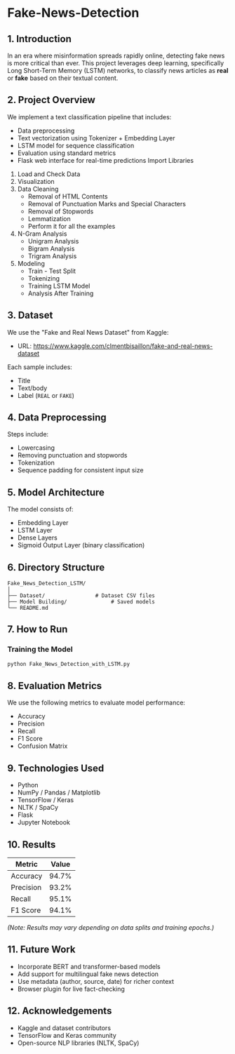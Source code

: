 # Fake-News-Detection

## 1. Introduction

In an era where misinformation spreads rapidly online, detecting fake news is more critical than ever. This project leverages deep learning, specifically Long Short-Term Memory (LSTM) networks, to classify news articles as **real** or **fake** based on their textual content.

## 2. Project Overview

We implement a text classification pipeline that includes:
- Data preprocessing
- Text vectorization using Tokenizer + Embedding Layer
- LSTM model for sequence classification
- Evaluation using standard metrics
- Flask web interface for real-time predictions
Import Libraries
1. Load and Check Data
2. Visualization
3. Data Cleaning
    * Removal of HTML Contents
    * Removal of Punctuation Marks and Special Characters
    * Removal of Stopwords
    * Lemmatization
    * Perform it for all the examples 
4. N-Gram Analysis
    * Unigram Analysis
    * Bigram Analysis
    * Trigram Analysis
5. Modeling
    * Train - Test Split
    * Tokenizing
    * Training LSTM Model
    * Analysis After Training 

## 3. Dataset

We use the "Fake and Real News Dataset" from Kaggle:
- URL: https://www.kaggle.com/clmentbisaillon/fake-and-real-news-dataset

Each sample includes:
- Title
- Text/body
- Label (`REAL` or `FAKE`)

## 4. Data Preprocessing

Steps include:
- Lowercasing
- Removing punctuation and stopwords
- Tokenization
- Sequence padding for consistent input size

## 5. Model Architecture

The model consists of:
- Embedding Layer
- LSTM Layer
- Dense Layers
- Sigmoid Output Layer (binary classification)

## 6. Directory Structure

```
Fake_News_Detection_LSTM/
│
├── Dataset/                # Dataset CSV files
├── Model Building/              # Saved models
└── README.md
```

## 7. How to Run

### Training the Model
```bash
python Fake_News_Detection_with_LSTM.py
```

## 8. Evaluation Metrics

We use the following metrics to evaluate model performance:
- Accuracy
- Precision
- Recall
- F1 Score
- Confusion Matrix

## 9. Technologies Used

- Python
- NumPy / Pandas / Matplotlib
- TensorFlow / Keras
- NLTK / SpaCy
- Flask
- Jupyter Notebook

## 10. Results

| Metric      | Value    |
|-------------|----------|
| Accuracy    | 94.7%    |
| Precision   | 93.2%    |
| Recall      | 95.1%    |
| F1 Score    | 94.1%    |

*(Note: Results may vary depending on data splits and training epochs.)*

## 11. Future Work

- Incorporate BERT and transformer-based models
- Add support for multilingual fake news detection
- Use metadata (author, source, date) for richer context
- Browser plugin for live fact-checking

## 12. Acknowledgements

- Kaggle and dataset contributors
- TensorFlow and Keras community
- Open-source NLP libraries (NLTK, SpaCy)
